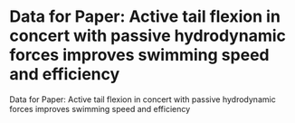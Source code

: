 # Data for Paper: Active tail flexion in concert with passive hydrodynamic forces improves swimming speed and efficiency
 Data for Paper: Active tail flexion in concert with passive hydrodynamic forces improves swimming speed and efficiency
